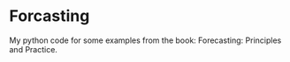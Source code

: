 # Forcasting

My python code for some examples from the book: Forecasting: Principles and Practice.
